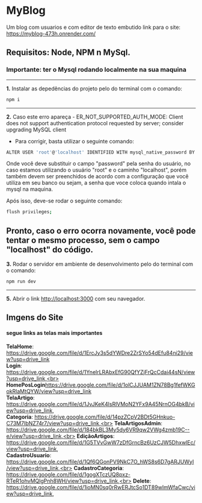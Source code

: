 # MyBlog
Um blog com usuarios e com editor de texto embutido
link para o site: https://myblog-473h.onrender.com/
## Requisitos: Node, NPM n MySql.
### Importante: ter o Mysql rodando localmente na sua maquina

---
**1.** Instalar as depedências do projeto pelo do terminal com o comando:
```bash
npm i
```
---
**2.** Caso este erro apareça - ER_NOT_SUPPORTED_AUTH_MODE: Client does not support authentication protocol requested by server; consider upgrading MySQL client
 - Para corrigir, basta utilizar o seguinte comando:
```bash
ALTER USER 'root'@'localhost' IDENTIFIED WITH mysql_native_password BY 'password';
```
Onde você deve substituir o campo "password" pela senha do usuário, no caso estamos utilizando o usuário "root" e o caminho "localhost", porém também devem ser preenchidos de acordo com a configuração que você utiliza em seu banco ou sejam, a senha que voce coloca quando intala o mysql na maquina.

Após isso, deve-se rodar o seguinte comando:
```bash
flush privileges;
```
Pronto, caso o erro ocorra novamente, você pode tentar o mesmo processo, sem o campo "localhost" do código.
---

**3.** Rodar o servidor em ambiente de desenvolvimento pelo do terminal com o comando:
```bash
npm run dev
```
---
**5.** Abrir o link [http://localhost:3000](http://localhost:3000) com seu navegador.
## Imgens do Site
#### segue links as telas mais importantes

**TelaHome**: https://drive.google.com/file/d/1ErcJy3s5dYWDre2ZrSYo54dEfu84ni29/view?usp=drive_link <br>
**Login**: https://drive.google.com/file/d/1YnelrLRAbxEfG90QfYZjFrQcCdai44sN/view?usp=drive_link,<br>
**HomePosLogin**https://drive.google.com/file/d/1olCJJUAM1ZN78Bg1fefWKGokRlaMtQYW/view?usp=drive_link<br>
**TelaArtigo**: https://drive.google.com/file/d/1JvJKeK4lsRlVMoN2YFx9A45NrnOG4bkB/view?usp=drive_link, <br>
**Categoria**: https://drive.google.com/file/d/14pzZCpV2BDt5GHnkuo-C73M7IbNZ74r7/view?usp=drive_link,<br>
**TelaArtigosAdmin**: https://drive.google.com/file/d/184bkBL3My5dy6VR9qw2VWg4zmb19C--e/view?usp=drive_link,<br>
**EdiçãoArtigos**: https://drive.google.com/file/d/1G5TVvGwW7zDfGrncBz6UzCJW5DhxwlEc/view?usp=drive_link, <br>
**CadastroUsuario**: https://drive.google.com/file/d/1Qf6QGonPV9NkC7O_hWS8s6D7gARJUWyI/view?usp=drive_link,<br>
**CadastroCategoria**: https://drive.google.com/file/d/1gogXTczUQ8pxz-RTeR1ohvMQlgPnh8WH/view?usp=drive_link,<br>
**Delete**: https://drive.google.com/file/d/1ioMN0sq0rRwERJtcSo1DT89wImWfaCwc/view?usp=drive_link, <br>

